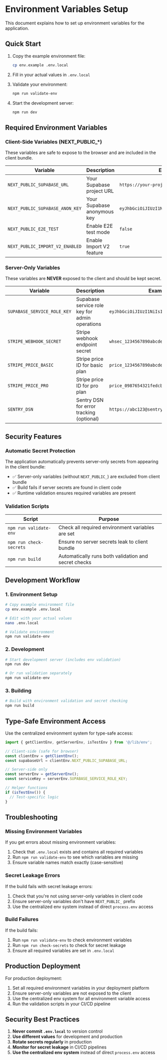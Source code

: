 # Environment Variables Setup

This document explains how to set up environment variables for the application.

## Quick Start

1. Copy the example environment file:
   ```bash
   cp env.example .env.local
   ```

2. Fill in your actual values in `.env.local`

3. Validate your environment:
   ```bash
   npm run validate-env
   ```

4. Start the development server:
   ```bash
   npm run dev
   ```

## Required Environment Variables

### Client-Side Variables (NEXT_PUBLIC_*)

These variables are safe to expose to the browser and are included in the client bundle.

| Variable | Description | Example |
|----------|-------------|---------|
| `NEXT_PUBLIC_SUPABASE_URL` | Your Supabase project URL | `https://your-project.supabase.co` |
| `NEXT_PUBLIC_SUPABASE_ANON_KEY` | Your Supabase anonymous key | `eyJhbGciOiJIUzI1NiIsInR5cCI6IkpXVCJ9...` |
| `NEXT_PUBLIC_E2E_TEST` | Enable E2E test mode | `false` |
| `NEXT_PUBLIC_IMPORT_V2_ENABLED` | Enable Import V2 feature | `true` |

### Server-Only Variables

These variables are **NEVER** exposed to the client and should be kept secret.

| Variable | Description | Example |
|----------|-------------|---------|
| `SUPABASE_SERVICE_ROLE_KEY` | Supabase service role key for admin operations | `eyJhbGciOiJIUzI1NiIsInR5cCI6IkpXVCJ9...` |
| `STRIPE_WEBHOOK_SECRET` | Stripe webhook endpoint secret | `whsec_1234567890abcdef...` |
| `STRIPE_PRICE_BASIC` | Stripe price ID for basic plan | `price_1234567890abcdef` |
| `STRIPE_PRICE_PRO` | Stripe price ID for pro plan | `price_0987654321fedcba` |
| `SENTRY_DSN` | Sentry DSN for error tracking (optional) | `https://abc123@sentry.io/123456` |

## Security Features

### Automatic Secret Protection

The application automatically prevents server-only secrets from appearing in the client bundle:

- ✅ Server-only variables (without `NEXT_PUBLIC_`) are excluded from client bundle
- ✅ Build fails if server secrets are found in client code
- ✅ Runtime validation ensures required variables are present

### Validation Scripts

| Script | Purpose |
|--------|---------|
| `npm run validate-env` | Check all required environment variables are set |
| `npm run check-secrets` | Ensure no server secrets leak to client bundle |
| `npm run build` | Automatically runs both validation and secret checks |

## Development Workflow

### 1. Environment Setup

```bash
# Copy example environment file
cp env.example .env.local

# Edit with your actual values
nano .env.local

# Validate environment
npm run validate-env
```

### 2. Development

```bash
# Start development server (includes env validation)
npm run dev

# Or run validation separately
npm run validate-env
```

### 3. Building

```bash
# Build with environment validation and secret checking
npm run build
```

## Type-Safe Environment Access

Use the centralized environment system for type-safe access:

```typescript
import { getClientEnv, getServerEnv, isTestEnv } from '@/lib/env';

// Client-side (safe for browser)
const clientEnv = getClientEnv();
const supabaseUrl = clientEnv.NEXT_PUBLIC_SUPABASE_URL;

// Server-side only
const serverEnv = getServerEnv();
const serviceKey = serverEnv.SUPABASE_SERVICE_ROLE_KEY;

// Helper functions
if (isTestEnv()) {
  // Test-specific logic
}
```

## Troubleshooting

### Missing Environment Variables

If you get errors about missing environment variables:

1. Check that `.env.local` exists and contains all required variables
2. Run `npm run validate-env` to see which variables are missing
3. Ensure variable names match exactly (case-sensitive)

### Secret Leakage Errors

If the build fails with secret leakage errors:

1. Check that you're not using server-only variables in client code
2. Ensure server-only variables don't have `NEXT_PUBLIC_` prefix
3. Use the centralized env system instead of direct `process.env` access

### Build Failures

If the build fails:

1. Run `npm run validate-env` to check environment variables
2. Run `npm run check-secrets` to check for secret leakage
3. Ensure all required variables are set in `.env.local`

## Production Deployment

For production deployment:

1. Set all required environment variables in your deployment platform
2. Ensure server-only variables are not exposed to the client
3. Use the centralized env system for all environment variable access
4. Run the validation scripts in your CI/CD pipeline

## Security Best Practices

1. **Never commit `.env.local`** to version control
2. **Use different values** for development and production
3. **Rotate secrets regularly** in production
4. **Monitor for secret leakage** in CI/CD pipelines
5. **Use the centralized env system** instead of direct `process.env` access
